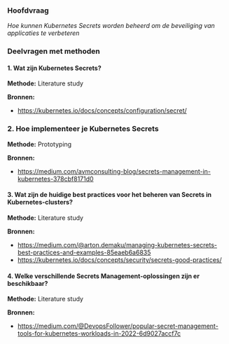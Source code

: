 ### Hoofdvraag

_Hoe kunnen Kubernetes Secrets worden beheerd om de beveiliging van applicaties te verbeteren_

### Deelvragen met methoden

#### 1. Wat zijn Kubernetes Secrets? 

**Methode:** Literature study

**Bronnen:**
- https://kubernetes.io/docs/concepts/configuration/secret/


### 2. Hoe implementeer je Kubernetes Secrets

**Methode:** Prototyping

**Bronnen:**
- https://medium.com/avmconsulting-blog/secrets-management-in-kubernetes-378cbf8171d0

#### 3. Wat zijn de huidige best practices voor het beheren van Secrets in Kubernetes-clusters?

**Methode:** Literature study

**Bronnen:**
- https://medium.com/@arton.demaku/managing-kubernetes-secrets-best-practices-and-examples-85eaeb6a6835
- https://kubernetes.io/docs/concepts/security/secrets-good-practices/

#### 4. Welke verschillende Secrets Management-oplossingen zijn er beschikbaar?

**Methode:** Literature study

**Bronnen:**
- https://medium.com/@DevopsFollower/popular-secret-management-tools-for-kubernetes-workloads-in-2022-6d9027accf7c
